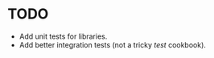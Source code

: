 TODO
====

* Add unit tests for libraries.
* Add better integration tests (not a tricky *test* cookbook).
